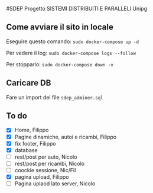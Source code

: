#SDEP
Progetto SISTEMI DISTRIBUITI E PARALLELI Unipg

## Come avviare il sito in locale
Eseguire questo comando:
`sudo docker-compose up -d`

Per vedere il log:
`sudo docker-compose logs --follow`

Per stopparlo:
`sudo docker-compose down -v`

## Caricare DB
Fare un import del file `sdep_adminer.sql`


## To do
- [X] Home, Filippo
- [X] Pagine dinamiche, autoi e ricambi, Filippo
- [X] fix footer, Filippo
- [X] database
- [ ] rest/post per auto, Nicolo
- [ ] rest/post per ricambi, Nicolo
- [ ] coockie sessione, Nic/Fil
- [X] pagina upload, Filippo
- [ ] Pagina uplaod lato server, Nicolo
